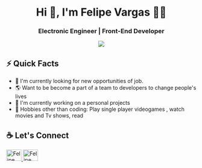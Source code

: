 <h1 align="center">Hi 👋, I'm Felipe Vargas 👨‍💻</h1>
<h3 align="center"> Electronic Engineer | Front-End Developer</h3>
<div align="center">
<img src="https://user-images.githubusercontent.com/83327665/121574170-fd5e8c80-c9f3-11eb-9594-e80c8d0a24d1.jpg")
" >
  </div>
  
## ⚡️ Quick Facts
- 👀 I'm currently looking for new opportunities of job.
- 🌎 Want to be become a part of a team to developers to change people's lives
- 💼 I'm currently working on a personal projects
- 🎥 Hobbies other than coding: Play single player videogames , watch movies and Tv shows, read


## :coffee: Let's Connect 
  
  <a href="https://www.linkedin.com/in/felipe-vargas-6a8768212/" target="blank">
    <img src="https://cdn.jsdelivr.net/npm/simple-icons@3.0.1/icons/linkedin.svg" alt="Felipe" height="30" width="40" />
  </a>
  <a href="felipevargasdev98@gmail.com" target="blank">
    <img src="https://cdn.jsdelivr.net/npm/simple-icons@3.0.1/icons/gmail.svg" alt="Felipe" height="30" width="40" />
  </a>
